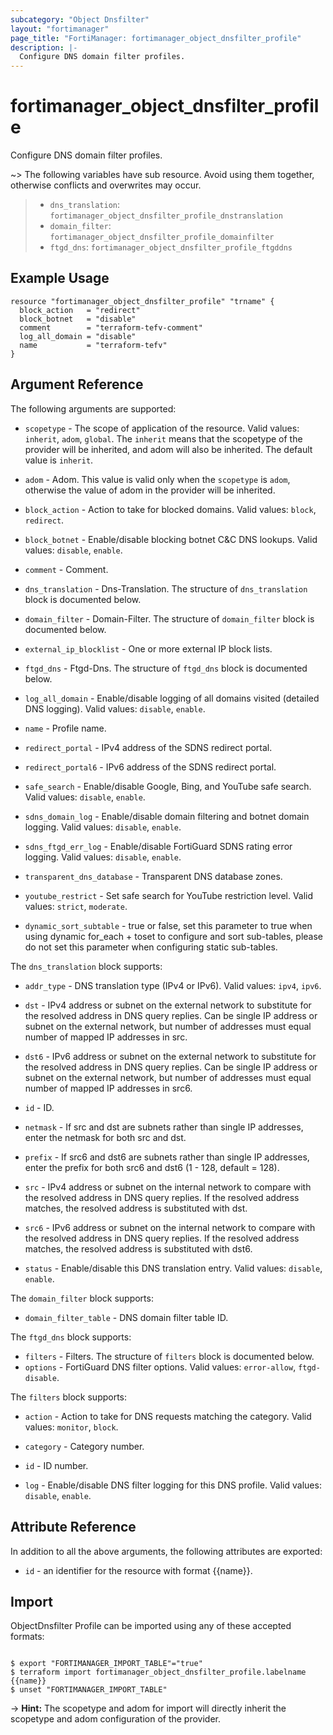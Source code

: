 ```yaml
---
subcategory: "Object Dnsfilter"
layout: "fortimanager"
page_title: "FortiManager: fortimanager_object_dnsfilter_profile"
description: |-
  Configure DNS domain filter profiles.
---
```


# fortimanager_object_dnsfilter_profile
Configure DNS domain filter profiles.

~> The following variables have sub resource. Avoid using them together, otherwise conflicts and overwrites may occur.
>- `dns_translation`: `fortimanager_object_dnsfilter_profile_dnstranslation`
>- `domain_filter`: `fortimanager_object_dnsfilter_profile_domainfilter`
>- `ftgd_dns`: `fortimanager_object_dnsfilter_profile_ftgddns`



## Example Usage

```hcl
resource "fortimanager_object_dnsfilter_profile" "trname" {
  block_action   = "redirect"
  block_botnet   = "disable"
  comment        = "terraform-tefv-comment"
  log_all_domain = "disable"
  name           = "terraform-tefv"
}
```

## Argument Reference


The following arguments are supported:

* `scopetype` - The scope of application of the resource. Valid values: `inherit`, `adom`, `global`. The `inherit` means that the scopetype of the provider will be inherited, and adom will also be inherited. The default value is `inherit`.
* `adom` - Adom. This value is valid only when the `scopetype` is `adom`, otherwise the value of adom in the provider will be inherited.

* `block_action` - Action to take for blocked domains. Valid values: `block`, `redirect`.

* `block_botnet` - Enable/disable blocking botnet C&C DNS lookups. Valid values: `disable`, `enable`.

* `comment` - Comment.
* `dns_translation` - Dns-Translation. The structure of `dns_translation` block is documented below.
* `domain_filter` - Domain-Filter. The structure of `domain_filter` block is documented below.
* `external_ip_blocklist` - One or more external IP block lists.
* `ftgd_dns` - Ftgd-Dns. The structure of `ftgd_dns` block is documented below.
* `log_all_domain` - Enable/disable logging of all domains visited (detailed DNS logging). Valid values: `disable`, `enable`.

* `name` - Profile name.
* `redirect_portal` - IPv4 address of the SDNS redirect portal.
* `redirect_portal6` - IPv6 address of the SDNS redirect portal.
* `safe_search` - Enable/disable Google, Bing, and YouTube safe search. Valid values: `disable`, `enable`.

* `sdns_domain_log` - Enable/disable domain filtering and botnet domain logging. Valid values: `disable`, `enable`.

* `sdns_ftgd_err_log` - Enable/disable FortiGuard SDNS rating error logging. Valid values: `disable`, `enable`.

* `transparent_dns_database` - Transparent DNS database zones.
* `youtube_restrict` - Set safe search for YouTube restriction level. Valid values: `strict`, `moderate`.

* `dynamic_sort_subtable` - true or false, set this parameter to true when using dynamic for_each + toset to configure and sort sub-tables, please do not set this parameter when configuring static sub-tables.

The `dns_translation` block supports:

* `addr_type` - DNS translation type (IPv4 or IPv6). Valid values: `ipv4`, `ipv6`.

* `dst` - IPv4 address or subnet on the external network to substitute for the resolved address in DNS query replies. Can be single IP address or subnet on the external network, but number of addresses must equal number of mapped IP addresses in src.
* `dst6` - IPv6 address or subnet on the external network to substitute for the resolved address in DNS query replies. Can be single IP address or subnet on the external network, but number of addresses must equal number of mapped IP addresses in src6.
* `id` - ID.
* `netmask` - If src and dst are subnets rather than single IP addresses, enter the netmask for both src and dst.
* `prefix` - If src6 and dst6 are subnets rather than single IP addresses, enter the prefix for both src6 and dst6 (1 - 128, default = 128).
* `src` - IPv4 address or subnet on the internal network to compare with the resolved address in DNS query replies. If the resolved address matches, the resolved address is substituted with dst.
* `src6` - IPv6 address or subnet on the internal network to compare with the resolved address in DNS query replies. If the resolved address matches, the resolved address is substituted with dst6.
* `status` - Enable/disable this DNS translation entry. Valid values: `disable`, `enable`.


The `domain_filter` block supports:

* `domain_filter_table` - DNS domain filter table ID.

The `ftgd_dns` block supports:

* `filters` - Filters. The structure of `filters` block is documented below.
* `options` - FortiGuard DNS filter options. Valid values: `error-allow`, `ftgd-disable`.


The `filters` block supports:

* `action` - Action to take for DNS requests matching the category. Valid values: `monitor`, `block`.

* `category` - Category number.
* `id` - ID number.
* `log` - Enable/disable DNS filter logging for this DNS profile. Valid values: `disable`, `enable`.



## Attribute Reference

In addition to all the above arguments, the following attributes are exported:
* `id` - an identifier for the resource with format {{name}}.

## Import

ObjectDnsfilter Profile can be imported using any of these accepted formats:
```

$ export "FORTIMANAGER_IMPORT_TABLE"="true"
$ terraform import fortimanager_object_dnsfilter_profile.labelname {{name}}
$ unset "FORTIMANAGER_IMPORT_TABLE"
```
-> **Hint:** The scopetype and adom for import will directly inherit the scopetype and adom configuration of the provider.
